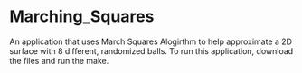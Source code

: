 # Marching_Squares
An application that uses March Squares Alogirthm to help approximate a 2D surface with 8 different, randomized balls.
To run this application, download the files and run the make.
